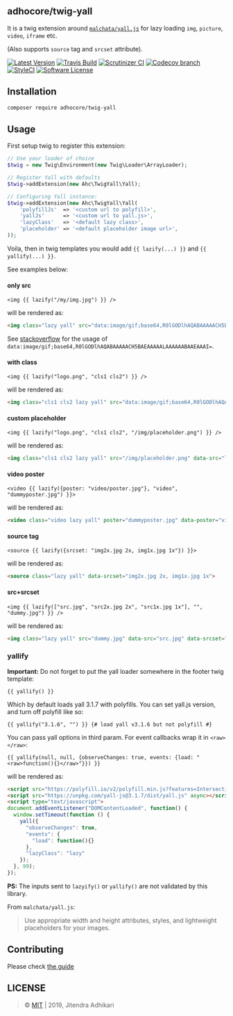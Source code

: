 ## adhocore/twig-yall

It is a twig extension around [`malchata/yall.js`](https://github.com/malchata/yall.js)
for lazy loading `img`, `picture`, `video`, `iframe` etc.

(Also supports `source` tag and `srcset` attribute).

[![Latest Version](https://img.shields.io/github/release/adhocore/twig-yall.svg?style=flat-square)](https://github.com/adhocore/twig-yall/releases)
[![Travis Build](https://img.shields.io/travis/com/adhocore/twig-yall.svg?branch=master&style=flat-square)](https://travis-ci.com/adhocore/twig-yall?branch=master)
[![Scrutinizer CI](https://img.shields.io/scrutinizer/g/adhocore/twig-yall.svg?style=flat-square)](https://scrutinizer-ci.com/g/adhocore/twig-yall/?branch=master)
[![Codecov branch](https://img.shields.io/codecov/c/github/adhocore/twig-yall/master.svg?style=flat-square)](https://codecov.io/gh/adhocore/twig-yall)
[![StyleCI](https://styleci.io/repos/172214338/shield)](https://styleci.io/repos/172214338)
[![Software License](https://img.shields.io/badge/license-MIT-brightgreen.svg?style=flat-square)](./LICENSE)


## Installation
```bash
composer require adhocore/twig-yall
```

## Usage

First setup twig to register this extension:
```php
// Use your loader of choice
$twig = new Twig\Environment(new Twig\Loader\ArrayLoader);

// Register Yall with defaults
$twig->addExtension(new Ahc\TwigYall\Yall);

// Configuring Yall instance:
$twig->addExtension(new Ahc\TwigYall\Yall(
    'polyfillJs'  => '<custom url to polyfill>',
    'yallJs'      => '<custom url to yall.js>',
    'lazyClass'   => '<default lazy class>',
    'placeholder' => '<default placeholder image url>',
));
```

Voila, then in twig templates you would add `{{ lazify(...) }}` and `{{ yallify(...) }}`.

See examples below:

#### only src
```twig
<img {{ lazify("/my/img.jpg") }} />
```
will be rendered as:
```html
<img class="lazy yall" src="data:image/gif;base64,R0lGODlhAQABAAAAACH5BAEAAAAALAAAAAABAAEAAAI=" data-src="/my/img.jpg" />
```

See [stackoverflow](https://stackoverflow.com/a/15960901) for the usage of `data:image/gif;base64,R0lGODlhAQABAAAAACH5BAEAAAAALAAAAAABAAEAAAI=`.

#### with class
```twig
<img {{ lazify("logo.png", "cls1 cls2") }} />
```
will be rendered as:
```html
<img class="cls1 cls2 lazy yall" src="data:image/gif;base64,R0lGODlhAQABAAAAACH5BAEAAAAALAAAAAABAAEAAAI=" data-src="logo.png" />
```

#### custom placeholder
```twig
<img {{ lazify("logo.png", "cls1 cls2", "/img/placeholder.png") }} />
```
will be rendered as:
```html
<img class="cls1 cls2 lazy yall" src="/img/placeholder.png" data-src="logo.png" />
```

#### video poster
```twig
<video {{ lazify({poster: "video/poster.jpg"}, "video", "dummyposter.jpg") }}>
```
will be rendered as:
```html
<video class="video lazy yall" poster="dummyposter.jpg" data-poster="video/poster.jpg">
```

#### source tag
```twig
<source {{ lazify({srcset: "img2x.jpg 2x, img1x.jpg 1x"}) }}>
```
will be rendered as:
```html
<source class="lazy yall" data-srcset="img2x.jpg 2x, img1x.jpg 1x">
```

#### src+srcset
```twig
<img {{ lazify(["src.jpg", "src2x.jpg 2x", "src1x.jpg 1x"], "", "dummy.jpg") }} />
```
will be rendered as:
```html
<img class="lazy yall" src="dummy.jpg" data-src="src.jpg" data-srcset="src2x.jpg 2x, src1x.jpg 1x" />
```

### yallify

**Important:** Do not forget to put the yall loader somewhere in the footer twig template:

```twig
{{ yallify() }}
```

Which by default loads yall 3.1.7 with polyfills. You can set yall.js version, and turn off polyfill like so:
```twig
{{ yallify("3.1.6", "") }} {# load yall v3.1.6 but not polyfill #}
```

You can pass yall options in third param. For event callbacks wrap it in `<raw></raw>`:
```twig
{{ yallify(null, null, {observeChanges: true, events: {load: "<raw>function(){}</raw>"}}) }}
```
will be rendered as:
```html
<script src="https://polyfill.io/v2/polyfill.min.js?features=IntersectionObserver" async></script>
<script src="https://unpkg.com/yall-js@3.1.7/dist/yall.js" async></script>
<script type="text/javascript">
document.addEventListener("DOMContentLoaded", function() {
  window.setTimeout(function () {
    yall({
      "observeChanges": true,
      "events": {
        "load": function(){}
      },
      "lazyClass": "lazy"
    });
  }, 99);
});
```

**PS:**
The inputs sent to `lazyify()` or `yallify()` are not validated by this library.

From `malchata/yall.js`:
> Use appropriate width and height attributes, styles, and lightweight placeholders for your images.

## Contributing

Please check [the guide](./CONTRIBUTING.md)

## LICENSE

> &copy; [MIT](./LICENSE) | 2019, Jitendra Adhikari
